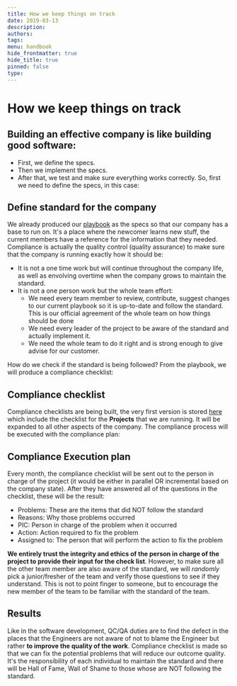 ```yaml
---
title: How we keep things on track
date: 2019-03-13
description: 
authors: 
tags: 
menu: handbook
hide_frontmatter: true
hide_title: true
pinned: false
type:
---
```

# How we keep things on track

## Building an effective company is like building good software:
- First, we define the specs.
- Then we implement the specs.
- After that, we test and make sure everything works correctly. So, first we need to define the specs, in this case:

## Define standard for the company
We already produced our [playbook](https://github.com/dwarvesf/playbook) as the specs so that our company has a base to run on. It's a place where the newcomer learns new stuff, the current members have a reference for the information that they needed.
Compliance is actually the quality control (quality assurance) to make sure that the company is running exactly how it should be:

- It is not a one time work but will continue throughout the company life, as well as envolving overtime when the company grows to maintain the standard.
- It is not a one person work but the whole team effort:
	- We need every team member to review, contribute, suggest changes to our current playbook so it is up-to-date and follow the standard. This is our official agreement of the whole team on how things should be done
	- We need every leader of the project to be aware of the standard and actually implement it.
	- We need the whole team to do it right and is strong enough to give advise for our customer.

How do we check if the standard is being followed?
From the playbook, we will produce a compliance checklist:

## Compliance checklist
Compliance checklists are being built, the very first version is stored [here](https://docs.google.com/spreadsheets/d/16HtA3skVpEdDpuJ9UEkPb5Ae_SK6IiJ5Czfl_94XqN4/edit#gid=0) which include the checklist for the **Projects** that we are running. It will be expanded to all other aspects of the company. The compliance process will be executed with the compliance plan:

## Compliance Execution plan
Every month, the compliance checklist will be sent out to the person in charge of the project (it would be either in parallel OR incremental based on the company state). After they have answered all of the questions in the checklist, these will be the result:

- Problems: These are the items that did NOT follow the standard
- Reasons: Why those problems occurred
- PIC: Person in charge of the problem when it occurred
- Action: Action required to fix the problem
- Assigned to: The person that will perform the action to fix the problem

**We entirely trust the integrity and ethics of the person in charge of the project to provide their input for the check list**. However, to make sure all the other team member are also aware of the standard, we will *randomly* pick a junior/fresher of the team and verify those questions to see if they understand. This is not to point finger to someone, but to encourage the new member of the team to be familiar with the standard of the team.

## Results
Like in the software development, QC/QA duties are to find the defect in the places that the Engineers are not aware of not to blame the Engineer but rather **to improve the quality of the work**. Compliance checklist is made so that we can fix the potential problems that will reduce our outcome quality. It's the responsibility of each individual to maintain the standard and there will be Hall of Fame, Wall of Shame to those whose are NOT following the standard.
